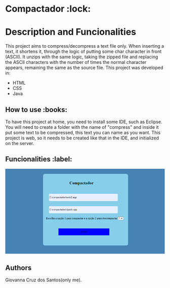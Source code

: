 <h1>Compactador :lock:</h1>

<h1>Description and Funcionalities</h2>
This project aims to compress/decompress a text file only. When inserting a text, it shortens it, 
through the logic of putting some char character in front (ASCII). It unzips with the same logic,
taking the zipped file and replacing the ASCII characters with the number of times the normal 
character appears, remaining the same as the source file. This project was developed in:

<ul>
  <li>HTML</li>
  <li>CSS</li>
   <li>Java</li>


</ul>

<h2>How to use :books:</h2>
To have this project at home, you need to install some IDE, such as Eclipse. You will need to create a folder
with the name of "compress" and inside it put some text to be compressed, this text you can name as you want.
This project is web, so it needs to be created like that in the IDE, and initialized on the server.

<h2>Funcionalities :label:</h2>

![Page1](images/compactador1.png)


<h2>Authors</h2>
Giovanna Cruz dos Santos(only me).
